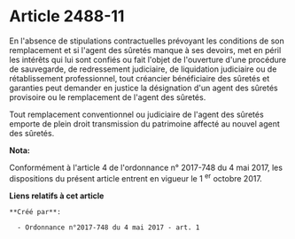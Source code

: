 # Article 2488-11

En l'absence de stipulations contractuelles prévoyant les conditions de son remplacement et si l'agent des sûretés manque à
ses devoirs, met en péril les intérêts qui lui sont confiés ou fait l'objet de l'ouverture d'une procédure de sauvegarde, de
redressement judiciaire, de liquidation judiciaire ou de rétablissement professionnel, tout créancier bénéficiaire des
sûretés et garanties peut demander en justice la désignation d'un agent des sûretés provisoire ou le remplacement de l'agent
des sûretés.

Tout remplacement conventionnel ou judiciaire de l'agent des sûretés emporte de plein droit transmission du patrimoine
affecté au nouvel agent des sûretés.

**Nota:**

Conformément à l'article 4 de l'ordonnance n° 2017-748 du 4 mai 2017, les dispositions du présent article entrent en vigueur
le 1
  <sup>er</sup> octobre 2017.

**Liens relatifs à cet article**

	**Créé par**:

	  - Ordonnance n°2017-748 du 4 mai 2017 - art. 1
